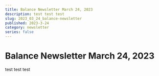 ```yaml
---
title: Balance Newsletter March 24, 2023
description: test test test
slug: 2023_03_24_balance-newsletter
published: 2023-3-24
category: newsletter
series: false
---
```


# Balance Newsletter March 24, 2023

test test test